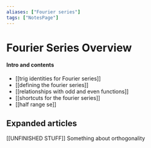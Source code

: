 ```yaml
---
aliases: ["Fourier series"]
tags: ["NotesPage"]
---
```


# Fourier Series Overview

#### Intro and contents
- [[trig identities for Fourier series]]
- [[defining the fourier series]]
- [[relationships with odd and even functions]]
- [[shortcuts for the fourier series]]
- [[half range se]]


## Expanded articles

[[UNFINISHED STUFF]] Something about orthogonality
